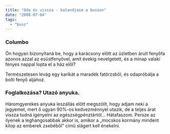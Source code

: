 ```yaml
---
title: "Oda és vissza - kalandjaim a buszon"
date: "2008-07-04"
tags: 
  - "busz"
---
```


### Columbo

Ön hogyan bizonyítaná be, hogy a karácsony előtt az üzletben árult fenyőfa azonos azzal az esüstfenyővel, amit évekig nevelgetett, és a minap valaki fényes nappal lopta el a ház elől?

Természetesen levág egy karikát a maradék fatörzsből, és odapróbálja a bolti fenyő aljához.

### Foglalkozása? Utazó anyuka.

Háromgyerekes anyuka leszállás előtt megszólít, hogy adjam neki a jegyemet, mert ő ugyan 90%-os kedvezménnyel utazik, de a teljes árat vissza tudná igényelni az egészségpénztártól... Hátafaszom. Persze az ilyenek a leghangosabbak akkor is, amikor a „mocskos kormány mindent kilop az emberek zsebéből” című slágert kell énekelni.

